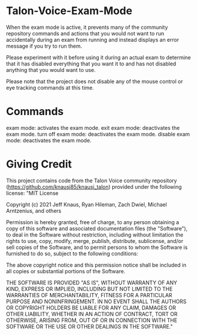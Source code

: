# Talon-Voice-Exam-Mode
When the exam mode is active, it prevents many of the community repository commands and actions that you would not want to run accidentally during an exam from running and instead displays an error message if you try to run them.

Please experiment with it before using it during an actual exam to determine that it has disabled everything that you want it to and has not disabled anything that you would want to use. 

Please note that the project does not disable any of the mouse control or eye tracking commands at this time.

# Commands
exam mode: activates the exam mode.
exit exam mode: deactivates the exam mode.
turn off exam mode: deactivates the exam mode.
disable exam mode: deactivates the exam mode.

# Giving Credit
This project contains code from the Talon Voice community repository (https://github.com/knausj85/knausj_talon) provided under the following license:
"MIT License

Copyright (c) 2021 Jeff Knaus, Ryan Hileman, Zach Dwiel, Michael Arntzenius, and others

Permission is hereby granted, free of charge, to any person obtaining a copy
of this software and associated documentation files (the "Software"), to deal
in the Software without restriction, including without limitation the rights
to use, copy, modify, merge, publish, distribute, sublicense, and/or sell
copies of the Software, and to permit persons to whom the Software is
furnished to do so, subject to the following conditions:

The above copyright notice and this permission notice shall be included in all
copies or substantial portions of the Software.

THE SOFTWARE IS PROVIDED "AS IS", WITHOUT WARRANTY OF ANY KIND, EXPRESS OR
IMPLIED, INCLUDING BUT NOT LIMITED TO THE WARRANTIES OF MERCHANTABILITY,
FITNESS FOR A PARTICULAR PURPOSE AND NONINFRINGEMENT. IN NO EVENT SHALL THE
AUTHORS OR COPYRIGHT HOLDERS BE LIABLE FOR ANY CLAIM, DAMAGES OR OTHER
LIABILITY, WHETHER IN AN ACTION OF CONTRACT, TORT OR OTHERWISE, ARISING FROM,
OUT OF OR IN CONNECTION WITH THE SOFTWARE OR THE USE OR OTHER DEALINGS IN THE
SOFTWARE."
